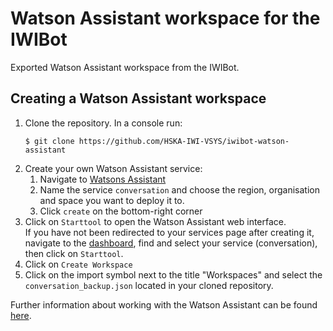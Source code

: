 # Watson Assistant workspace for the IWIBot

Exported Watson Assistant workspace from the IWIBot.

## Creating a Watson Assistant workspace
1. Clone the repository. In a console run:
    ```
    $ git clone https://github.com/HSKA-IWI-VSYS/iwibot-watson-assistant
    ```
1. Create your own Watson Assistant service:
    1. Navigate to [Watsons Assistant](https://console.bluemix.net/catalog/services/conversation)
    2. Name the service `conversation` and choose the region, organisation and space you want to deploy it to.
    3. Click `create` on the bottom-right corner 
2. Click on `Starttool` to open the Watson Assistant web interface.  
If you have not been redirected to your services page after creating it, navigate to the [dashboard](https://console.bluemix.net/dashboard/apps), find and select your service (conversation), then click on `Starttool`.
3. Click on `Create Workspace`  
4. Click on the import symbol next to the title "Workspaces" and select the `conversation_backup.json` located in your cloned repository.
    
Further information about working with the Watson Assistant can be found [here](https://console.bluemix.net/docs/services/conversation/index.html#about).
